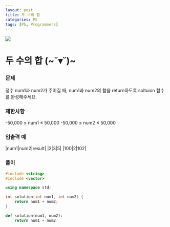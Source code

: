```yaml
---
layout: post
title: 두 수의 합
categories: PS
tags: [PS, Programmers]
---
```


<img src="https://programmers.co.kr/assets/img-meta-programmers-86b32ab1929330ced348f75cf9a8033cbf8da3e78611d80f05dc3a321927f13b.png" />

# 두 수의 합 (~˘▾˘)~

### 문제

정수 num1과 num2가 주어질 때, num1과 num2의 합을 return하도록 soltuion 함수를 완성해주세요.

### 제한사항

-50,000 ≤ num1 ≤ 50,000
-50,000 ≤ num2 ≤ 50,000

### 입출력 예

|num1|num2|result|
|2|3|5|
|100|2|102|

### 풀이
```c++
#include <string>
#include <vector>

using namespace std;

int solution(int num1, int num2) {
    return num1 + num2;
}
```

```python
def solution(num1, num2):
    return num1 + num2
```